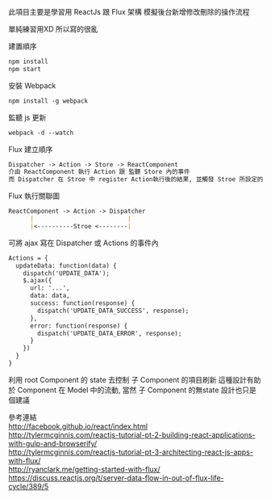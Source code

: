 此項目主要是學習用 ReactJs 跟 Flux 架構
模擬後台新增修改刪除的操作流程

單純練習用XD 所以寫的很亂 

建置順序
```markdown
npm install
npm start
```
安裝 Webpack
```markdown
npm install -g webpack
```
監聽 js 更新
```markdown
webpack -d --watch
```
Flux 建立順序
```markdown
Dispatcher -> Action -> Store -> ReactComponent
介由 ReactComponent 執行 Action 跟 監聽 Store 內的事件
而 Dispatcher 在 Stroe 中 register Action執行後的結果, 並觸發 Stroe 所設定的 EventEmitter 
```
Flux 執行關聯圖
```markdown
ReactComponent -> Action -> Dispatcher
      |                          |
      |<----------Stroe <--------|
```
可將 ajax 寫在 Dispatcher 或 Actions 的事件內 
```markdown
Actions = {
  updateData: function(data) {
    dispatch('UPDATE_DATA');
    $.ajax({
      url: '...',
      data: data,
      success: function(response) {
        dispatch('UPDATE_DATA_SUCCESS', response);
      },
      error: function(response) {
        dispatch('UPDATE_DATA_ERROR', response);
      }
    })
  }
}
```
利用 root Component 的 state 去控制 子 Component 的項目刷新
這種設計有助於 Component 在 Model 中的流動,
當然 子 Component 的無state 設計也只是個建議

參考連結<br />
http://facebook.github.io/react/index.html<br />
http://tylermcginnis.com/reactjs-tutorial-pt-2-building-react-applications-with-gulp-and-browserify/<br />
http://tylermcginnis.com/reactjs-tutorial-pt-3-architecting-react-js-apps-with-flux/<br />
http://ryanclark.me/getting-started-with-flux/<br />
https://discuss.reactjs.org/t/server-data-flow-in-out-of-flux-life-cycle/389/5

